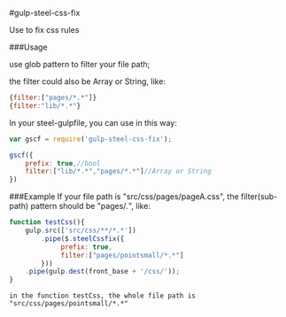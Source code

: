 #gulp-steel-css-fix

Use to fix css rules

###Usage

use glob pattern to filter your file path;

the filter could also be Array or String, like: 
```JavaScript
{filter:["pages/*.*"]} 
{filter:"lib/*.*"}
```
In your steel-gulpfile, you can use in this way:
```JavaScript
var gscf = require('gulp-steel-css-fix');

gscf({ 
    prefix: true,//bool
    filter:["lib/*.*","pages/*.*"]//Array or String 
})
```

###Example
    If your file path is "src/css/pages/pageA.css", the filter(sub-path) pattern should be "pages/*.*", like:
```JavaScript
function testCss(){
 	gulp.src(['src/css/**/*.*'])
        .pipe($.steelCssfix({
             prefix: true, 
             filter:["pages/pointsmall/*.*"] 
        }))
	.pipe(gulp.dest(front_base + '/css/'));
}
```
    in the function testCss, the whole file path is "src/css/pages/pointsmall/*.*"
